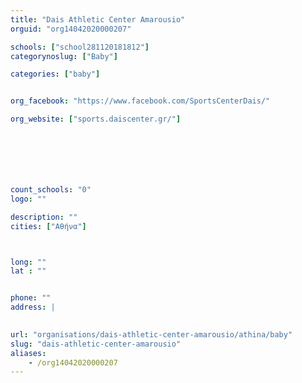 ```yaml
---
title: "Dais Athletic Center Amarousio"
orguid: "org14042020000207"

schools: ["school281120181812"]
categorynoslug: ["Baby"]

categories: ["baby"]


org_facebook: "https://www.facebook.com/SportsCenterDais/"

org_website: ["sports.daiscenter.gr/"]







count_schools: "0"
logo: ""

description: ""
cities: ["Αθήνα"]



long: ""
lat : ""


phone: ""
address: |
    

url: "organisations/dais-athletic-center-amarousio/athina/baby"
slug: "dais-athletic-center-amarousio"
aliases:
    - /org14042020000207
---
```



